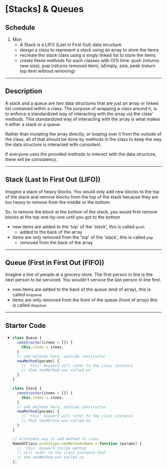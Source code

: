 # [Stacks] & Queues

## Schedule

1. Mon
   - A Stack is a LIFO (Last in First Out) data structure
   - design a class to represent a stack using an array to store the items
   - recreate the stack class using a singly linked list to store the items
   - create these methods for each classes with O(1) time: push (returns new size), pop (returns removed item), isEmpty, size, peek (return top item without removing)

---

## Description

A stack and a queue are two data structures that are just an
array or linked list contained within a class. The purpose
of wrapping a class around it, is to enforce a standardized
way of interacting with the array via the class' methods.
This standardized way of interacting with the array is what
makes it either a stack or a queue.

Rather than mutating the array directly, or looping over it from the outside of the class,
all of that should be done by methods in the class to keep the way
the data structure is interacted with consistent.

If everyone uses the provided methods to interact with the data structure,
there will be consistency.

---

## Stack (Last In First Out (LIFO))

Imagine a stack of heavy blocks. You would only add new blocks
to the top of the stack and remove blocks from the top of the stack because they are too heavy to remove from the middle or the bottom.

So, to remove the block at the bottom of the stack, you would first remove
blocks at the top one-by-one until you got to the bottom

- new items are added to the 'top' of the 'stack', this is called `push`
  - added to the back of the array
- items are only removed from the 'top' of the 'stack', this is called `pop`
  - removed from the back of the array

---

## Queue (First in First Out (FIFO))

Imagine a line of people at a grocery store.
The first person in line is the next person to be serviced.
You wouldn't service the last person in line first.

- new items are added to the back of the queue (end of array), this is called `enqueue`
- items are only removed from the front of the queue (front of array) this is called `dequeue`

---

## Starter Code

- ```js
  class Queue {
    constructor(items = []) {
      this.items = items;
    }
    // add methods here, outside constructor
    newMethod(params) {
      // 'this' keyword will refer to the class instance
      // that newMethod was called on
    }
  }

  class Stack {
    constructor(items = []) {
      this.items = items;
    }
    // add methods here, outside constructor
    newMethod(params) {
      // 'this' keyword will refer to the class instance
      // that newMethod was called on
    }
  }

  // Alternate way to add method to class
  NameOfClass.prototype.newMethodsName = function (params) {
    // 'this' keyword inside method
    // will refer to the class instance that
    // the newMethod was called on
  };
  ```
